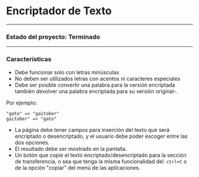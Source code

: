 # Encriptador de Texto


------------

### Estado del proyecto: Terminado

------------

### Características

- Debe funcionar solo con letras minúsculas
- No deben ser utilizados letras con acentos ni caracteres especiales
- Debe ser posible convertir una palabra para la versión encriptada también devolver una palabra encriptada para su versión original-.

Por ejemplo:
```
"gato" => "gaitober"
gaitober" => "gato"

```
- La página debe tener campos para inserción del texto que será encriptado o desencriptado, y el usuario debe poder escoger entre las dos opciones.
- El resultado debe ser mostrado en la pantalla.
- Un botón que copie el texto encriptado/desencriptado para la sección de transferencia, o sea que tenga la misma funcionalidad del`` ctrl+C`` o de la opción "copiar" del menú de las aplicaciones.
